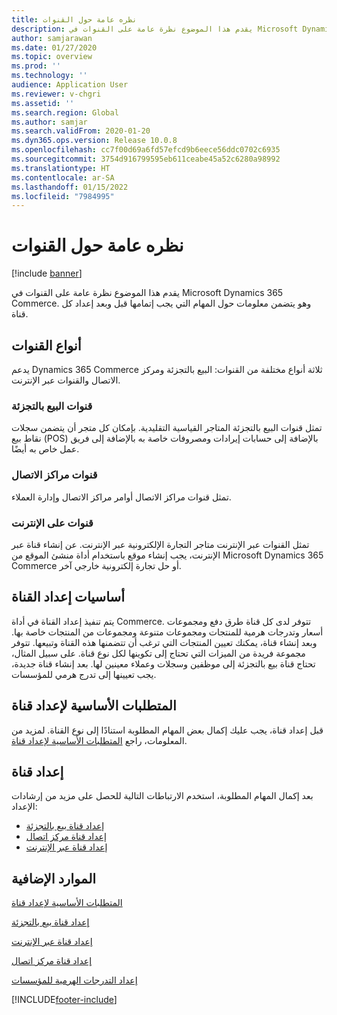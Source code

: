 ```yaml
---
title: نظره عامة حول القنوات
description: يقدم هذا الموضوع نظرة عامة على القنوات في Microsoft Dynamics 365 Commerce.
author: samjarawan
ms.date: 01/27/2020
ms.topic: overview
ms.prod: ''
ms.technology: ''
audience: Application User
ms.reviewer: v-chgri
ms.assetid: ''
ms.search.region: Global
ms.author: samjar
ms.search.validFrom: 2020-01-20
ms.dyn365.ops.version: Release 10.0.8
ms.openlocfilehash: cc7f00d69a6fd57efcd9b6eece56ddc0702c6935
ms.sourcegitcommit: 3754d916799595eb611ceabe45a52c6280a98992
ms.translationtype: HT
ms.contentlocale: ar-SA
ms.lasthandoff: 01/15/2022
ms.locfileid: "7984995"
---
```

# <a name="channels-overview"></a>نظره عامة حول القنوات


[!include [banner](includes/banner.md)]

يقدم هذا الموضوع نظرة عامة على القنوات في Microsoft Dynamics 365 Commerce. وهو يتضمن معلومات حول المهام التي يجب إتمامها قبل وبعد إعداد كل قناة.

## <a name="types-of-channels"></a>أنواع القنوات

يدعم Dynamics 365 Commerce ثلاثة أنواع مختلفة من القنوات: البيع بالتجزئة ومركز الاتصال والقنوات عبر الإنترنت.

### <a name="retail-channels"></a>قنوات البيع بالتجزئة

تمثل قنوات البيع بالتجزئة المتاجر القياسية التقليدية. بإمكان كل متجر أن يتضمن سجلات نقاط بيع (POS) بالإضافة إلى حسابات إيرادات ومصروفات خاصة به بالإضافة إلى فريق عمل خاص به أيضًا. 

### <a name="call-center-channels"></a>قنوات مراكز الاتصال

تمثل قنوات مراكز الاتصال أوامر مراكز الاتصال وإدارة العملاء.

### <a name="online-channels"></a>قنوات على الإنترنت

تمثل القنوات عبر الإنترنت متاجر التجارة الإلكترونية عبر الإنترنت. عن إنشاء قناة عبر الإنترنت، يجب إنشاء موقع باستخدام أداة منشئ الموقع من Microsoft Dynamics 365 Commerce أو حل تجارة إلكترونية خارجي آخر.

## <a name="channel-setup-basics"></a>أساسيات إعداد القناة

يتم تنفيذ إعداد القناة في أداة Commerce. تتوفر لدى كل قناة طرق دفع ومجموعات أسعار وتدرجات هرمية للمنتجات ومجموعات متنوعة ومجموعات من المنتجات خاصة بها. وبعد إنشاء قناة، يمكنك تعيين المنتجات التي ترغب أن تتضمنها هذه القناة وتبيعها. تتوفر مجموعة فريدة من الميزات التي تحتاج إلى تكوينها لكل نوع قناة. على سبيل المثال، تحتاج قناة بيع بالتجزئة إلى موظفين وسجلات وعملاء معينين لها. بعد إنشاء قناة جديدة، يجب تعيينها إلى تدرج هرمي للمؤسسات.

## <a name="channel-setup-prerequisites"></a>المتطلبات الأساسية‬ لإعداد قناة

قبل إعداد قناة، يجب عليك إكمال بعض المهام المطلوبة استنادًا إلى نوع القناة. لمزيد من المعلومات، راجع [المتطلبات الأساسية‬ لإعداد قناة‬](channels-prerequisites.md).

## <a name="set-up-a-channel"></a>إعداد قناة

بعد إكمال المهام المطلوبة، استخدم الارتباطات التالية للحصل على مزيد من إرشادات الإعداد:

- [إعداد قناة بيع بالتجزئة](channel-setup-retail.md)
- [إعداد قناة مركز اتصال](channel-setup-callcenter.md)
- [إعداد قناة عبر الإنترنت](channel-setup-online.md)

<!--
## Post-channel configuration

After you create a channel, you may need to complete some of the below tasks:

- [Add channel to an organizational hierarchy](add-channel-org-hierarchy.md)
- Set up fulfillment groups. (LINK TBD)
- Configure the POS registers for the store. (LINK TBD)
- Assign product assortments to the store. (LINK TBD)
- Process assortments to generate the list of products that are included in the assortment and to make the products available in the retail store. (LINK TBD)
- Send data such as number sequences, hardware profiles, and POS screen layouts to the Retail POS registers.(LINK TBD)
- Publish the retail store to send store data to Retail POS. (LINK TBD)
- Run the jobs to send the store data to Retail POS. (LINK TBD)
-->

## <a name="additional-resources"></a>الموارد الإضافية

[المتطلبات الأساسية‬ لإعداد قناة](channels-prerequisites.md)

[إعداد قناة بيع بالتجزئة](channel-setup-retail.md)
    
[إعداد قناة عبر الإنترنت](channel-setup-online.md)

[إعداد قناة مركز اتصال](channel-setup-callcenter.md)

[إعداد التدرجات الهرمية للمؤسسات](channels-org-hierarchies.md)


[!INCLUDE[footer-include](../includes/footer-banner.md)]